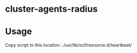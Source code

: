 # cluster-agents-radius
# Usage 
Copy script to this location : /usr/lib/ocf/resource.d/heartbeat/ 
